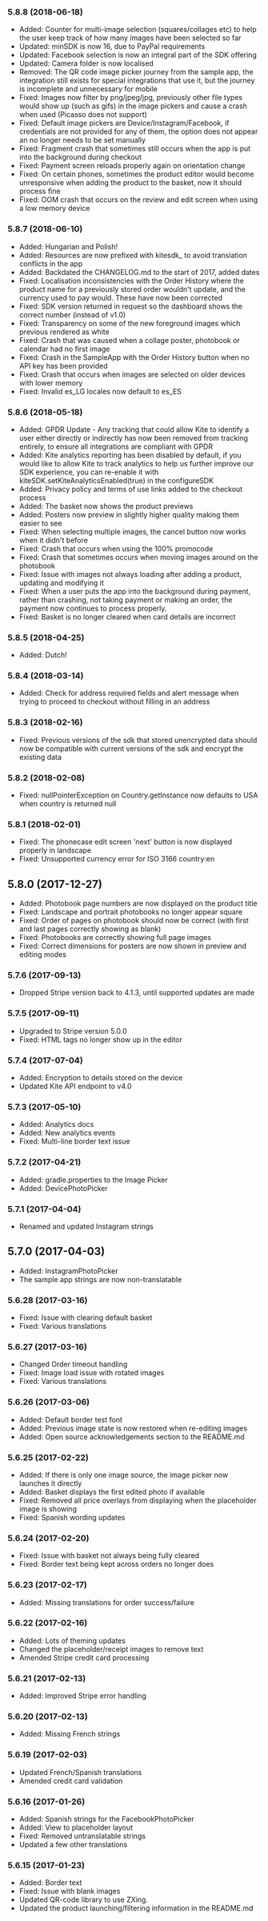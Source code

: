 ### 5.8.8 (2018-06-18)
- Added: Counter for multi-image selection (squares/collages etc) to help the user keep track of how many images have been selected so far
- Updated: minSDK is now 16, due to PayPal requirements
- Updated: Facebook selection is now an integral part of the SDK offering
- Updated: Camera folder is now localised
- Removed: The QR code image picker journey from the sample app, the integration still exists for special integrations that use it, but the journey is incomplete and unnecessary for mobile
- Fixed: Images now filter by png/jpeg/jpg, previously other file types would show up (such as gifs) in the image pickers and cause a crash when used (Picasso does not support)
- Fixed: Default image pickers are Device/Instagram/Facebook, if credentials are not provided for any of them, the option does not appear an no longer needs to be set manually
- Fixed: Fragment crash that sometimes still occurs when the app is put into the background during checkout
- Fixed: Payment screen reloads properly again on orientation change
- Fixed: On certain phones, sometimes the product editor would become unresponsive when adding the product to the basket, now it should process fine
- Fixed: OOM crash that occurs on the review and edit screen when using a low memory device

### 5.8.7 (2018-06-10)
- Added: Hungarian and Polish!
- Added: Resources are now prefixed with kitesdk_ to avoid translation conflicts in the app
- Added: Backdated the CHANGELOG.md to the start of 2017, added dates
- Fixed: Localisation inconsistencies with the Order History where the product name for a previously stored order wouldn't update, and the currency used to pay would. These have now been corrected 
- Fixed: SDK version returned in request so the dashboard shows the correct number (instead of v1.0)
- Fixed: Transparency on some of the new foreground images which previous rendered as white
- Fixed: Crash that was caused when a collage poster, photobook or calendar had no first image
- Fixed: Crash in the SampleApp with the Order History button when no API key has been provided
- Fixed: Crash that occurs when images are selected on older devices with lower memory
- Fixed: Invalid es_LG locales now default to es_ES

### 5.8.6 (2018-05-18)
- Added: GPDR Update - Any tracking that could allow Kite to identify a user either directly or indirectly has now been removed from tracking entirely, to ensure all integrations are compliant with GPDR
- Added: Kite analytics reporting has been disabled by default, if you would like to allow Kite to track analytics to help us further improve our SDK experience, you can re-enable it with kiteSDK.setKiteAnalyticsEnabled(true) in the configureSDK
- Added: Privacy policy and terms of use links added to the checkout process
- Added: The basket now shows the product previews
- Added: Posters now preview in slightly higher quality making them easier to see
- Fixed: When selecting multiple images, the cancel button now works when it didn't before
- Fixed: Crash that occurs when using the 100% promocode
- Fixed: Crash that sometimes occurs when moving images around on the photobook
- Fixed: Issue with images not always loading after adding a product, updating and modifying it 
- Fixed: When a user puts the app into the background during payment, rather than crashing, not taking payment or making an order, the payment now continues to process properly.
- Fixed: Basket is no longer cleared when card details are incorrect

### 5.8.5 (2018-04-25)
- Added: Dutch!

### 5.8.4 (2018-03-14)
- Added: Check for address required fields and alert message when trying to proceed to checkout without filling in an address

### 5.8.3 (2018-02-16)
- Fixed: Previous versions of the sdk that stored unencrypted data should now be compatible with current versions of the sdk and encrypt the existing data

### 5.8.2 (2018-02-08)
- Fixed: nullPointerException on Country.getInstance now defaults to USA when country is returned null

### 5.8.1 (2018-02-01)
- Fixed: The phonecase edit screen 'next' button is now displayed properly in landscape
- Fixed: Unsupported currency error for ISO 3166 country:en

## 5.8.0 (2017-12-27)
- Added: Photobook page numbers are now displayed on the product title
- Fixed: Landscape and portrait photobooks no longer appear square
- Fixed: Order of pages on photobook should now be correct (with first and last pages correctly showing as blank)
- Fixed: Photobooks are correctly showing full page images
- Fixed: Correct dimensions for posters are now shown in preview and editing modes

### 5.7.6 (2017-09-13)
- Dropped Stripe version back to 4.1.3, until supported updates are made

### 5.7.5 (2017-09-11)
- Upgraded to Stripe version 5.0.0
- Fixed: HTML tags no longer show up in the editor

### 5.7.4 (2017-07-04)
- Added: Encryption to details stored on the device
- Updated Kite API endpoint to v4.0

### 5.7.3 (2017-05-10)
- Added: Analytics docs
- Added: New analytics events
- Fixed: Multi-line border text issue

### 5.7.2 (2017-04-21)
- Added: gradle.properties to the Image Picker
- Added: DevicePhotoPicker

### 5.7.1 (2017-04-04)
- Renamed and updated Instagram strings

## 5.7.0 (2017-04-03)
- Added: InstagramPhotoPicker
- The sample app strings are now non-translatable

### 5.6.28 (2017-03-16)
- Fixed: Issue with clearing default basket
- Fixed: Various translations

### 5.6.27 (2017-03-16)
- Changed Order timeout handling
- Fixed: Image load issue with rotated images
- Fixed: Various translations

### 5.6.26 (2017-03-06)
- Added: Default border test font
- Added: Previous image state is now restored when re-editing images
- Added: Open source acknowledgements section to the README.md

### 5.6.25 (2017-02-22)
- Added: If there is only one image source, the image picker now launches it directly
- Added: Basket displays the first edited photo if available
- Fixed: Removed all price overlays from displaying when the placeholder image is showing
- Fixed: Spanish wording updates

### 5.6.24 (2017-02-20)
- Fixed: Issue with basket not always being fully cleared
- Fixed: Border text being kept across orders no longer does

### 5.6.23 (2017-02-17)
- Added: Missing translations for order success/failure

### 5.6.22 (2017-02-16)
- Added: Lots of theming updates
- Changed the placeholder/receipt images to remove text
- Amended Stripe credit card processing

### 5.6.21 (2017-02-13)
- Added: Improved Stripe error handling

### 5.6.20 (2017-02-13)
- Added: Missing French strings


### 5.6.19 (2017-02-03)
- Updated French/Spanish translations
- Amended credit card validation

### 5.6.16 (2017-01-26)
- Added: Spanish strings for the FacebookPhotoPicker
- Added: View to placeholder layout
- Fixed: Removed untranslatable strings
- Updated a few other translations

### 5.6.15 (2017-01-23)
- Added: Border text
- Fixed: Issue with blank images
- Updated QR-code library to use ZXing.
- Updated the product launching/filtering information in the README.md
